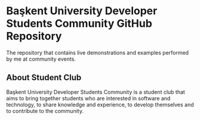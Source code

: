# Başkent University Developer Students Community GitHub Repository
The repository that contains live demonstrations and examples performed by me at community events.

## About Student Club
Başkent University Developer Students Community is a student club that aims to bring together students who are interested in software and technology, to share knowledge and experience, to develop themselves and to contribute to the community.

